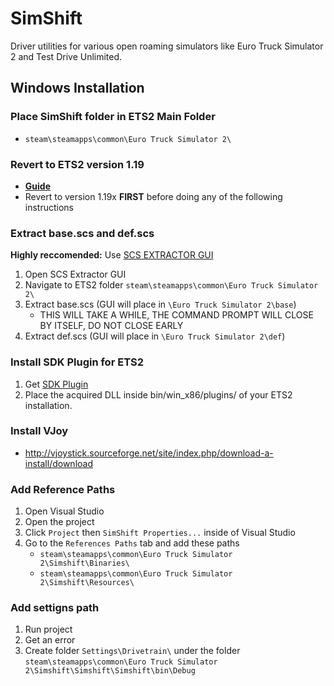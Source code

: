 SimShift
========

Driver utilities for various open roaming simulators like Euro Truck Simulator 2 and Test Drive Unlimited.

## Windows Installation

### Place SimShift folder in ETS2 Main Folder
- `steam\steamapps\common\Euro Truck Simulator 2\`

### Revert to ETS2 version 1.19
- **[Guide](https://forum.truckersmp.com/index.php?/topic/17-how-to-downgrade-ets2ats-to-supported-version/)**
- Revert to version 1.19x **FIRST** before doing any of the following instructions

### Extract base.scs and def.scs 
**Highly reccomended:** Use [SCS EXTRACTOR GUI](https://github.com/Bluscream/SCS-Extractor-GUI/releases)
1. Open SCS Extractor GUI
2. Navigate to ETS2 folder `steam\steamapps\common\Euro Truck Simulator 2\`
3. Extract base.scs (GUI will place in `\Euro Truck Simulator 2\base`)
    - THIS WILL TAKE A WHILE, THE COMMAND PROMPT WILL CLOSE BY ITSELF, DO NOT CLOSE EARLY
4. Extract def.scs (GUI will place in `\Euro Truck Simulator 2\def`)

### Install SDK Plugin for ETS2
1. Get [SDK Plugin](https://github.com/nlhans/ets2-sdk-plugin/releases)
2. Place the acquired DLL inside bin/win_x86/plugins/ of your ETS2 installation. 

### Install VJoy
- http://vjoystick.sourceforge.net/site/index.php/download-a-install/download

### Add Reference Paths
1. Open Visual Studio
2. Open the project
3. Click `Project` then `SimShift Properties...` inside of Visual Studio
4. Go to the `References Paths` tab and add these paths
    - `steam\steamapps\common\Euro Truck Simulator 2\Simshift\Binaries\`
    - `steam\steamapps\common\Euro Truck Simulator 2\Simshift\Resources\`

### Add settigns path
1. Run project
2. Get an error
3. Create folder `Settings\Drivetrain\` under the folder `steam\steamapps\common\Euro Truck Simulator 2\Simshift\Simshift\Simshift\bin\Debug`
